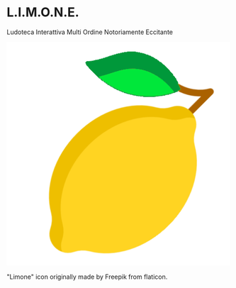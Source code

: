 L.I.M.O.N.E.
===

Ludoteca Interattiva Multi Ordine Notoriamente Eccitante

![image](limone.png)

"Limone" icon originally made by Freepik from flaticon.